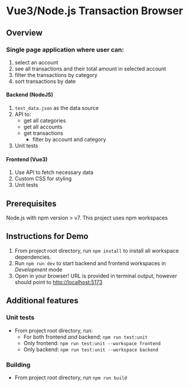 # Vue3/Node.js Transaction Browser

## Overview

### Single page application where user can:
1. select an account
2. see all transactions and their total amount in selected account
3. filter the transactions by category
4. sort transactions by date

#### Backend (NodeJS)
1. `test_data.json` as the data source
2. API to:
    - get all categories
    - get all accounts
    - get transactions
        - filter by account and category
3. Unit tests

#### Frontend (Vue3)
1. Use API to fetch necessary data
2. Custom CSS for styling
3. Unit tests

## Prerequisites
Node.js with npm version > v7. This project uses npm workspaces

## Instructions for Demo
1. From project root directory, run `npm install` to install all workspace dependencies.
2. Run `npm run dev` to start backend and frontend workspaces in *Development* mode
3. Open in your browser! URL is provided in terminal output, however should point to [http://localhost:5173](http://localhost:5173)

## Additional features
### Unit tests
- From project root directory, run:
    - For both frontend *and* backend: `npm run test:unit`
    - Only frontend: `npm run test:unit --workspace frontend`
    - Only backend: `npm run test:unit --workspace backend`

### Building
- From project root directory, run `npm run build`